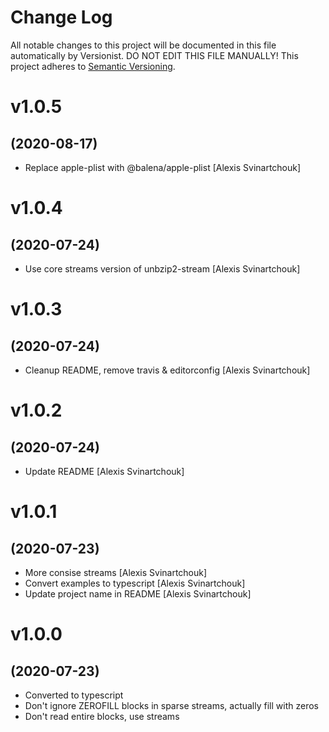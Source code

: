 # Change Log

All notable changes to this project will be documented in this file
automatically by Versionist. DO NOT EDIT THIS FILE MANUALLY!
This project adheres to [Semantic Versioning](http://semver.org/).

# v1.0.5
## (2020-08-17)

* Replace apple-plist with @balena/apple-plist [Alexis Svinartchouk]

# v1.0.4
## (2020-07-24)

* Use core streams version of unbzip2-stream [Alexis Svinartchouk]

# v1.0.3
## (2020-07-24)

* Cleanup README, remove travis & editorconfig [Alexis Svinartchouk]

# v1.0.2
## (2020-07-24)

* Update README [Alexis Svinartchouk]

# v1.0.1
## (2020-07-23)

* More consise streams [Alexis Svinartchouk]
* Convert examples to typescript [Alexis Svinartchouk]
* Update project name in README [Alexis Svinartchouk]

# v1.0.0
## (2020-07-23)

* Converted to typescript
* Don't ignore ZEROFILL blocks in sparse streams, actually fill with zeros
* Don't read entire blocks, use streams
